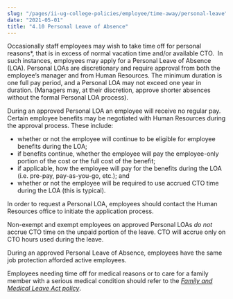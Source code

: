 ```yaml
---
slug: "/pages/ii-ug-college-policies/employee/time-away/personal-leave"
date: "2021-05-01"
title: "4.10 Personal Leave of Absence"
---
```


Occasionally staff employees may wish to take time off for personal reasons\*, that is in excess of normal vacation time and/or available CTO.  In such instances, employees may apply for a Personal Leave of Absence (LOA). Personal LOAs are discretionary and require approval from both the employee’s manager and from Human Resources. The minimum duration is one full pay period, and a Personal LOA may not exceed one year in duration. (Managers may, at their discretion, approve shorter absences without the formal Personal LOA process).

During an approved Personal LOA an employee will receive no regular pay. Certain employee benefits may be negotiated with Human Resources during the approval process. These include:

- whether or not the employee will continue to be eligible for employee benefits during the LOA;
- if benefits continue, whether the employee will pay the employee-only portion of the cost or the full cost of the benefit;
- if applicable, how the employee will pay for the benefits during the LOA (i.e. pre-pay, pay-as-you-go, etc.); and
- whether or not the employee will be required to use accrued CTO time during the LOA (this is typical).

In order to request a Personal LOA, employees should contact the Human Resources office to initiate the application process.

Non-exempt and exempt employees on approved Personal LOAs _do not_ accrue CTO time on the unpaid portion of the leave. CTO will accrue only on CTO hours used during the leave.

During an approved Personal Leave of Absence, employees have the same job protection afforded active employees.

Employees needing time off for medical reasons or to care for a family member with a serious medical condition should refer to the *[Family and Medical Leave Act policy](/pages/ii-ug-college-policies/employee/time-away/family-medical-leave)*.
